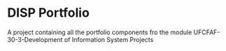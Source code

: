 # DISP Portfolio

A project containing all the portfolio components fro the module UFCFAF-30-3-Development of Information System Projects 